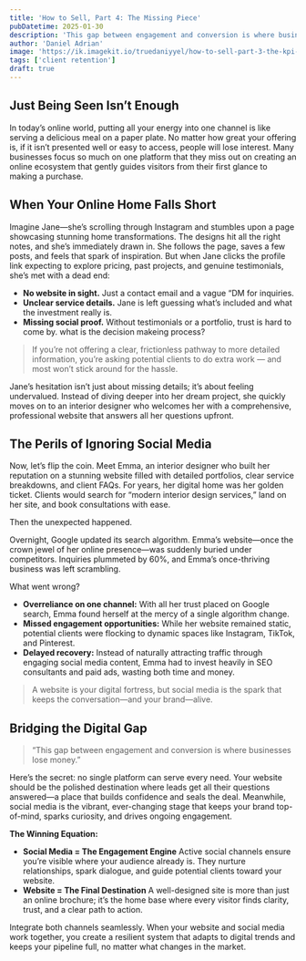 ```yaml
---
title: 'How to Sell, Part 4: The Missing Piece'
pubDatetime: 2025-01-30
description: 'This gap between engagement and conversion is where businesses lose money.'
author: 'Daniel Adrian'
image: 'https://ik.imagekit.io/truedaniyyel/how-to-sell-part-3-the-kpi-that-many-ceos-miss.webp?updatedAt=1740524354109'
tags: ['client retention']
draft: true
---
```


## Just Being Seen Isn’t Enough

In today’s online world, putting all your energy into one channel is like serving a delicious meal on a paper plate. No matter how great your offering is, if it isn’t presented well or easy to access, people will lose interest. Many businesses focus so much on one platform that they miss out on creating an online ecosystem that gently guides visitors from their first glance to making a purchase.

## When Your Online Home Falls Short

Imagine Jane—she’s scrolling through Instagram and stumbles upon a page showcasing stunning home transformations. The designs hit all the right notes, and she’s immediately drawn in. She follows the page, saves a few posts, and feels that spark of inspiration. But when Jane clicks the profile link expecting to explore pricing, past projects, and genuine testimonials, she’s met with a dead end:

- **No website in sight.** Just a contact email and a vague “DM for inquiries.
- **Unclear service details.** Jane is left guessing what’s included and what the investment really is.
- **Missing social proof.** Without testimonials or a portfolio, trust is hard to come by.
  what is the decision makeing process?

> If you’re not offering a clear, frictionless pathway to more detailed information, you’re asking potential clients to do extra work — and most won’t stick around for the hassle.

Jane’s hesitation isn’t just about missing details; it’s about feeling undervalued. Instead of diving deeper into her dream project, she quickly moves on to an interior designer who welcomes her with a comprehensive, professional website that answers all her questions upfront.

## The Perils of Ignoring Social Media

Now, let’s flip the coin. Meet Emma, an interior designer who built her reputation on a stunning website filled with detailed portfolios, clear service breakdowns, and client FAQs. For years, her digital home was her golden ticket. Clients would search for “modern interior design services,” land on her site, and book consultations with ease.

Then the unexpected happened.

Overnight, Google updated its search algorithm. Emma’s website—once the crown jewel of her online presence—was suddenly buried under competitors. Inquiries plummeted by 60%, and Emma’s once-thriving business was left scrambling.

What went wrong?

- **Overreliance on one channel:** With all her trust placed on Google search, Emma found herself at the mercy of a single algorithm change.
- **Missed engagement opportunities:** While her website remained static, potential clients were flocking to dynamic spaces like Instagram, TikTok, and Pinterest.
- **Delayed recovery:** Instead of naturally attracting traffic through engaging social media content, Emma had to invest heavily in SEO consultants and paid ads, wasting both time and money.

> A website is your digital fortress, but social media is the spark that keeps the conversation—and your brand—alive.

## Bridging the Digital Gap

> “This gap between engagement and conversion is where businesses lose money.”

Here’s the secret: no single platform can serve every need. Your website should be the polished destination where leads get all their questions answered—a place that builds confidence and seals the deal. Meanwhile, social media is the vibrant, ever-changing stage that keeps your brand top-of-mind, sparks curiosity, and drives ongoing engagement.

**The Winning Equation:**

- **Social Media = The Engagement Engine**
  Active social channels ensure you’re visible where your audience already is. They nurture relationships, spark dialogue, and guide potential clients toward your website.
- **Website = The Final Destination**
  A well-designed site is more than just an online brochure; it’s the home base where every visitor finds clarity, trust, and a clear path to action.

Integrate both channels seamlessly. When your website and social media work together, you create a resilient system that adapts to digital trends and keeps your pipeline full, no matter what changes in the market.
